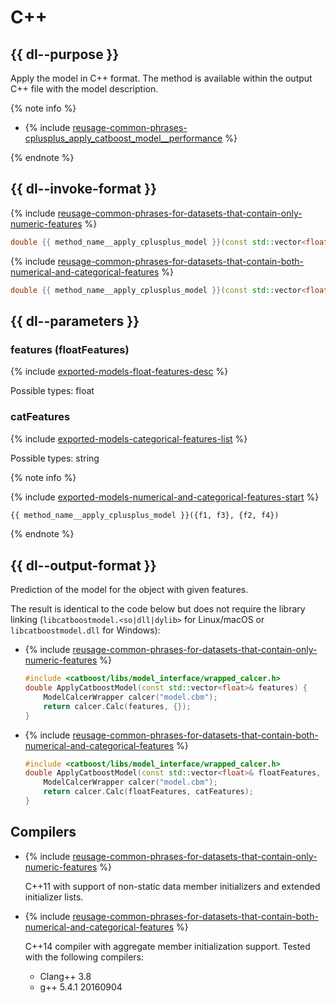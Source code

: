 # C++

## {{ dl--purpose }}

Apply the model in C++ format. The method is available within the output C++ file with the model description.

{% note info %}

- {% include [reusage-common-phrases-cplusplus_apply_catboost_model__performance](../_includes/work_src/reusage-common-phrases/cplusplus_apply_catboost_model__performance.md) %}

{% endnote %}


## {{ dl--invoke-format }}

{% include [reusage-common-phrases-for-datasets-that-contain-only-numeric-features](../_includes/work_src/reusage-common-phrases/for-datasets-that-contain-only-numeric-features.md) %}


```cpp
double {{ method_name__apply_cplusplus_model }}(const std::vector<float>& features);
```

{% include [reusage-common-phrases-for-datasets-that-contain-both-numerical-and-categorical-features](../_includes/work_src/reusage-common-phrases/for-datasets-that-contain-both-numerical-and-categorical-features.md) %}


```cpp
double {{ method_name__apply_cplusplus_model }}(const std::vector<float>& floatFeatures, const std::vector<std::string>& catFeatures);
```

## {{ dl--parameters }}

### features (floatFeatures)


{% include [exported-models-float-features-desc](../_includes/work_src/reusage-common-phrases/float-features-desc.md) %}

Possible types: float


### catFeatures


{% include [exported-models-categorical-features-list](../_includes/work_src/reusage-common-phrases/categorical-features-list.md) %}

Possible types: string




{% note info %}

{% include [exported-models-numerical-and-categorical-features-start](../_includes/work_src/reusage-common-phrases/numerical-and-categorical-features-start.md) %}


```python
{{ method_name__apply_cplusplus_model }}({f1, f3}, {f2, f4})
```

{% endnote %}


## {{ dl--output-format }}

Prediction of the model for the object with given features.

The result is identical to the code below but does not require the library linking (`libcatboostmodel.<so|dll|dylib>` for Linux/macOS or `libcatboostmodel.dll` for Windows):
- {% include [reusage-common-phrases-for-datasets-that-contain-only-numeric-features](../_includes/work_src/reusage-common-phrases/for-datasets-that-contain-only-numeric-features.md) %}

    ```cpp
    #include <catboost/libs/model_interface/wrapped_calcer.h>
    double ApplyCatboostModel(const std::vector<float>& features) {
        ModelCalcerWrapper calcer("model.cbm");
        return calcer.Calc(features, {});
    }
    ```

- {% include [reusage-common-phrases-for-datasets-that-contain-both-numerical-and-categorical-features](../_includes/work_src/reusage-common-phrases/for-datasets-that-contain-both-numerical-and-categorical-features.md) %}

    ```cpp
    #include <catboost/libs/model_interface/wrapped_calcer.h>
    double ApplyCatboostModel(const std::vector<float>& floatFeatures, const std::vector<std::string>& catFeatures) {
        ModelCalcerWrapper calcer("model.cbm");
        return calcer.Calc(floatFeatures, catFeatures);
    }
    ```

## Compilers

- {% include [reusage-common-phrases-for-datasets-that-contain-only-numeric-features](../_includes/work_src/reusage-common-phrases/for-datasets-that-contain-only-numeric-features.md) %}

    C++11 with support of non-static data member initializers and extended initializer lists.

- {% include [reusage-common-phrases-for-datasets-that-contain-both-numerical-and-categorical-features](../_includes/work_src/reusage-common-phrases/for-datasets-that-contain-both-numerical-and-categorical-features.md) %}

    C++14 compiler with aggregate member initialization support. Tested with the following compilers:
    - Clang++ 3.8
    - g++ 5.4.1 20160904
